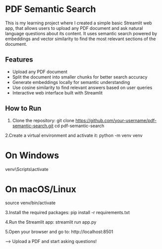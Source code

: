 # PDF Semantic Search
This is my learning project where I created a simple basic Streamlit web app,
that allows users to upload any PDF document and ask natural language questions about its content. 
It uses semantic search powered by embeddings and vector similarity to find the most relevant sections of the document.

## Features
- Upload any PDF document
- Split the document into smaller chunks for better search accuracy
- Generate embeddings locally for semantic understanding
- Use cosine similarity to find relevant answers based on user queries
- Interactive web interface built with Streamlit

## How to Run
1. Clone the repository:
git clone https://github.com/your-username/pdf-semantic-search.git
cd pdf-semantic-search

2.Create a virtual environment and activate it:
python -m venv venv
# On Windows
venv\Scripts\activate
# On macOS/Linux
source venv/bin/activate

3.Install the required packages:
pip install -r requirements.txt

4.Run the Streamlit app:
streamlit run app.py

5.Open your browser and go to:
http://localhost:8501

--> Upload a PDF and start asking questions!
